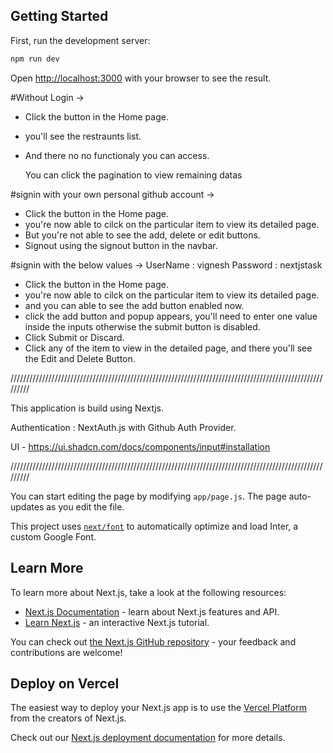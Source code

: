 ## Getting Started

First, run the development server:

```bash
npm run dev
```

Open [http://localhost:3000](http://localhost:3000) with your browser to see the result.

#Without Login ->

- Click the button in the Home page.
- you'll see the restraunts list.
- And there no no functionaly you can access.

  You can click the pagination to view remaining datas

#signin with your own personal github account ->

- Click the button in the Home page.
- you're now able to cilck on the particular item to view its detailed page.
- But you're not able to see the add, delete or edit buttons.
- Signout using the signout button in the navbar.

#signin with the below values -> 
  UserName : vignesh
  Password : nextjstask

- Click the button in the Home page.
- you're now able to cilck on the particular item to view its detailed page.
- and you can able to see the add button enabled now.
- click the add button and popup appears, you'll need to enter one value inside the inputs otherwise the submit button is disabled.
- Click Submit or Discard.
- Click any of the item to view in the detailed page, and there you'll see the Edit and Delete Button.

/////////////////////////////////////////////////////////////////////////////////////////////////////////

This application is build using Nextjs.

Authentication : NextAuth.js with Github Auth Provider.

UI - https://ui.shadcn.com/docs/components/input#installation

/////////////////////////////////////////////////////////////////////////////////////////////////////////


You can start editing the page by modifying `app/page.js`. The page auto-updates as you edit the file.

This project uses [`next/font`](https://nextjs.org/docs/basic-features/font-optimization) to automatically optimize and load Inter, a custom Google Font.

## Learn More

To learn more about Next.js, take a look at the following resources:

- [Next.js Documentation](https://nextjs.org/docs) - learn about Next.js features and API.
- [Learn Next.js](https://nextjs.org/learn) - an interactive Next.js tutorial.

You can check out [the Next.js GitHub repository](https://github.com/vercel/next.js/) - your feedback and contributions are welcome!

## Deploy on Vercel

The easiest way to deploy your Next.js app is to use the [Vercel Platform](https://vercel.com/new?utm_medium=default-template&filter=next.js&utm_source=create-next-app&utm_campaign=create-next-app-readme) from the creators of Next.js.

Check out our [Next.js deployment documentation](https://nextjs.org/docs/deployment) for more details.

